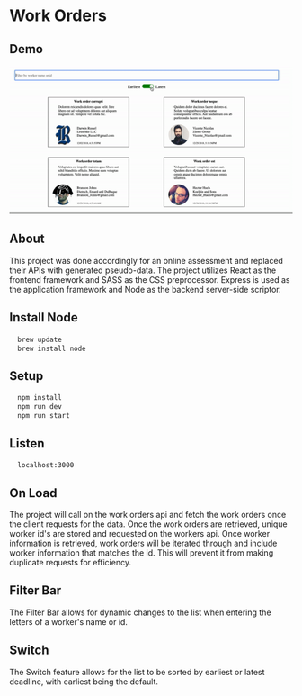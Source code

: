 # Work Orders

## Demo

![Frontend Assessment Demo](demo/demo.gif)

## About 

This project was done accordingly for an online assessment and replaced their APIs with generated pseudo-data. The project utilizes React as the frontend framework and SASS as the CSS preprocessor.  Express is used as the application framework and Node as the backend server-side scriptor.

## Install Node
```
  brew update
  brew install node
```

## Setup
```
  npm install
  npm run dev
  npm run start
```

## Listen
```
  localhost:3000
```
## On Load

The project will call on the work orders api and fetch the work orders once the client requests for the data.  Once the work orders are retrieved, unique worker id's are stored and requested on the workers api.  Once worker information is retrieved, work orders will be iterated through and include worker information that matches the id.  This will prevent it from making duplicate requests for efficiency.

## Filter Bar

The Filter Bar allows for dynamic changes to the list when entering the letters of a worker's name or id.

## Switch

The Switch feature allows for the list to be sorted by earliest or latest deadline, with earliest being the default.
